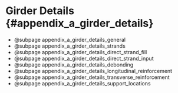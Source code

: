 Girder Details {#appendix_a_girder_details}
==============================================

* @subpage appendix_a_girder_details_general
* @subpage appendix_a_girder_details_strands
* @subpage appendix_a_girder_details_direct_strand_fill
* @subpage appendix_a_girder_details_direct_strand_input
* @subpage appendix_a_girder_details_debonding
* @subpage appendix_a_girder_details_longitudinal_reinforcement
* @subpage appendix_a_girder_details_transverse_reinforcement
* @subpage appendix_a_girder_details_support_locations


